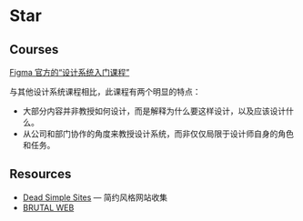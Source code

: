 # Star

## Courses

[Figma 官方的“设计系统入门课程”](https://www.youtube.com/watch?v=Dtd40cHQQlk&list=PLXDU_eVOJTx6vqOWJSWH87Zb5-riiG63A&index=2)

与其他设计系统课程相比，此课程有两个明显的特点：

- 大部分内容并非教授如何设计，而是解释为什么要这样设计，以及应该设计什么。
- 从公司和部门协作的角度来教授设计系统，而非仅仅局限于设计师自身的角色和任务。

## Resources

- [Dead Simple Sites](https://deadsimplesites.com/) — 简约风格网站收集
- [BRUTAL WEB](https://brutalweb.xyz)
